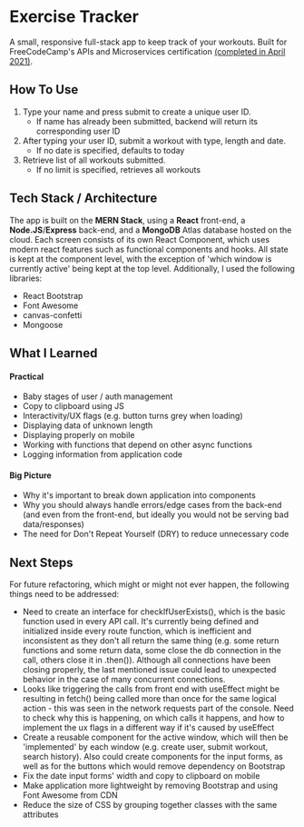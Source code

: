 # Exercise Tracker

A small, responsive full-stack app to keep track of your workouts. Built for FreeCodeCamp's APIs and Microservices certification [(completed in April 2021)](https://www.freecodecamp.org/certification/cvega21/apis-and-microservices).

## How To Use
1. Type your name and press submit to create a unique user ID. 
      - If name has already been submitted, backend will return its corresponding user ID
3. After typing your user ID, submit a workout with type, length and date. 
      - If no date is specified, defaults to today
5. Retrieve list of all workouts submitted.
      - If no limit is specified, retrieves all workouts


## Tech Stack / Architecture
The app is built on the **MERN Stack**, using a **React** front-end, a **Node.JS**/**Express** back-end, and a **MongoDB** Atlas database hosted on the cloud. Each screen consists of its own React Component, which uses modern react features such as functional components and hooks. All state is kept at the component level, with the exception of 'which window is currently active' being kept at the top level. Additionally, I used the following libraries:
- React Bootstrap
- Font Awesome
- canvas-confetti 
- Mongoose


## What I Learned

#### Practical
- Baby stages of user / auth management
- Copy to clipboard using JS
- Interactivity/UX flags (e.g. button turns grey when loading)
- Displaying data of unknown length
- Displaying properly on mobile
- Working with functions that depend on other async functions
- Logging information from application code

#### Big Picture
- Why it's important to break down application into components
- Why you should always handle errors/edge cases from the back-end (and even from the front-end, but ideally you would not be serving bad data/responses)
- The need for Don't Repeat Yourself (DRY) to reduce unnecessary code

## Next Steps
For future refactoring, which might or might not ever happen, the following things need to be addressed:

- Need to create an interface for checkIfUserExists(), which is the basic function used in every API call. It's currently being defined and initialized inside every route function, which is inefficient and inconsistent as they don't all return the same thing (e.g. some return functions and some return data, some close the db connection in the call, others close it in .then()). Although all connections have been closing properly, the last mentioned issue could lead to unexpected behavior in the case of many concurrent connections.
- Looks like triggering the calls from front end with useEffect might be resulting in fetch() being called more than once for the same logical action - this was seen in the network requests part of the console. Need to check why this is happening, on which calls it happens, and how to implement the ux flags in a different way if it's caused by useEffect
- Create a reusable component for the active window, which will then be 'implemented' by each window (e.g. create user, submit workout, search history). Also could create components for the input forms, as well as for the buttons which would remove dependency on Bootstrap
- Fix the date input forms' width and copy to clipboard on mobile
- Make application more lightweight by removing Bootstrap and using Font Awesome from CDN
- Reduce the size of CSS by grouping together classes with the same attributes

